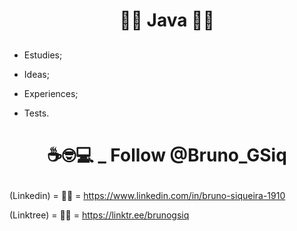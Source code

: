 # <p align="center">:man_student: Java :woman_student:

## <p align="center">



- Estudies;

* Ideas;

* Experiences;

* Tests. 


# <p align="center">☕🤓💻 _ Follow @Bruno_GSiq

(Linkedin)  = 👨‍🎓 = https://www.linkedin.com/in/bruno-siqueira-1910 <br>

(Linktree)  = 👨‍🎓 = https://linktr.ee/brunogsiq<br>

